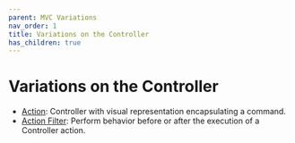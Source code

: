 ```yaml
---
parent: MVC Variations
nav_order: 1
title: Variations on the Controller
has_children: true
---
```

# Variations on the Controller

* [Action](action.md): Controller with visual representation encapsulating a command.
* [Action Filter](action_filter.md): Perform behavior before or after the execution of a Controller action.
